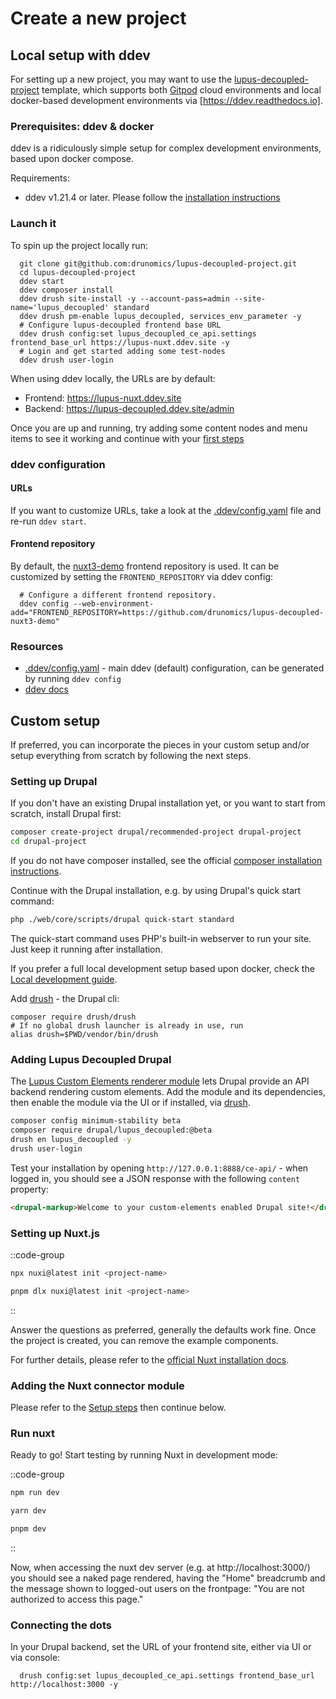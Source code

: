 # Create a new project

## Local setup with ddev

For setting up a new project, you may want to use the [lupus-decoupled-project](https://github.com/drunomics/lupus-decoupled-project/) template, which supports both [Gitpod](https://gitpod.io)
cloud environments and local docker-based development environments via [https://ddev.readthedocs.io].

### Prerequisites: ddev & docker

ddev is a ridiculously simple setup for complex development environments, based upon docker compose.

Requirements:
* ddev v1.21.4 or later. Please follow the [installation instructions](https://ddev.readthedocs.io/en/latest/users/install/ddev-installation/)

### Launch it

To spin up the project locally run:

      git clone git@github.com:drunomics/lupus-decoupled-project.git
      cd lupus-decoupled-project
      ddev start
      ddev composer install
      ddev drush site-install -y --account-pass=admin --site-name='lupus_decoupled' standard
      ddev drush pm-enable lupus_decoupled, services_env_parameter -y
      # Configure lupus-decoupled frontend base URL
      ddev drush config:set lupus_decoupled_ce_api.settings frontend_base_url https://lupus-nuxt.ddev.site -y
      # Login and get started adding some test-nodes
      ddev drush user-login

When using ddev locally, the URLs are by default:

  * Frontend: https://lupus-nuxt.ddev.site
  * Backend: https://lupus-decoupled.ddev.site/admin


Once you are up and running, try adding some content nodes and menu items to see it working and continue with your [first steps](/get-started/first-steps)


### ddev configuration

#### URLs

If you want to customize URLs, take a look at the [.ddev/config.yaml](https://github.com/drunomics/lupus-decoupled-project/blob/main/.ddev/config.yaml) file and re-run `ddev start`.

#### Frontend repository

By default, the [nuxt3-demo](https://github.com/drunomics/lupus-decoupled-nuxt3-demo) frontend repository is used. It can be customized by setting the `FRONTEND_REPOSITORY` via ddev config:

      # Configure a different frontend repository.
      ddev config --web-environment-add="FRONTEND_REPOSITORY=https://github.com/drunomics/lupus-decoupled-nuxt3-demo"


### Resources

* [.ddev/config.yaml](https://github.com/drunomics/lupus-decoupled-project/blob/main/.ddev/config.yaml) - main ddev (default) configuration, can be generated by running `ddev config`
* [ddev docs](https://ddev.readthedocs.io)


## Custom setup

If preferred, you can incorporate the pieces in your custom setup and/or setup everything from scratch by following the next steps.

### Setting up Drupal

If you don't have an existing Drupal installation yet, or you want to start from scratch,
install Drupal first:

```bash
composer create-project drupal/recommended-project drupal-project
cd drupal-project
```

If you do not have composer installed, see the official [composer installation instructions](https://getcomposer.org/download/).

Continue with the Drupal installation, e.g. by using Drupal's quick start command:
```bash
php ./web/core/scripts/drupal quick-start standard
```

The quick-start command uses PHP's built-in webserver to run your site. Just keep it running after installation.

If you prefer a full local development setup based upon docker, check the
[Local development guide](https://www.drupal.org/docs/official_docs/en/_local_development_guide.html).

Add [drush](https://drush.org) - the Drupal cli:

```
composer require drush/drush
# If no global drush launcher is already in use, run
alias drush=$PWD/vendor/bin/drush
```

### Adding Lupus Decoupled Drupal

The [Lupus Custom Elements renderer module](https://www.drupal.org/project/lupus_ce_renderer) lets Drupal provide
an API backend rendering custom elements. Add the module and its dependencies, then enable the module
via the UI or if installed, via [drush](https://drush.org).

```bash
composer config minimum-stability beta
composer require drupal/lupus_decoupled:@beta
drush en lupus_decoupled -y
drush user-login
```

Test your installation by opening `http://127.0.0.1:8888/ce-api/` - when logged in,
you should see a JSON response with the following `content` property:

```html
<drupal-markup>Welcome to your custom-elements enabled Drupal site!</drupal-markup>
```

### Setting up Nuxt.js


::code-group
  ```bash [npx]
  npx nuxi@latest init <project-name>
  ```

  ```bash [pnpm]
  pnpm dlx nuxi@latest init <project-name>
  ```
::

Answer the questions as preferred, generally the defaults work fine.
Once the project is created, you can remove the example components.

For further details, please refer to the [official Nuxt installation docs](https://nuxt.com/docs/getting-started/installation).


### Adding the Nuxt connector module

Please refer to the [Setup steps](/nuxt/drupal-ce-connector) then continue below.

### Run nuxt

Ready to go! Start testing by running Nuxt in development mode:

::code-group
  ```bash [npm]
  npm run dev
  ```
  ```bash [yarn]
  yarn dev
  ```
  ```bash [pnpm]
  pnpm dev
  ```
::

Now, when accessing the nuxt dev server (e.g. at http://localhost:3000/)
you should see a naked page rendered, having the "Home" breadcrumb
and the message shown to logged-out users on the frontpage:
"You are not authorized to access this page."

### Connecting the dots

In your Drupal backend, set the URL of your frontend site, either via UI or via console:


      drush config:set lupus_decoupled_ce_api.settings frontend_base_url http://localhost:3000 -y

